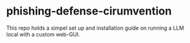 # phishing-defense-cirumvention
This repo holds a simpel set up and installation guide on running a LLM local with a custom web-GUI.

